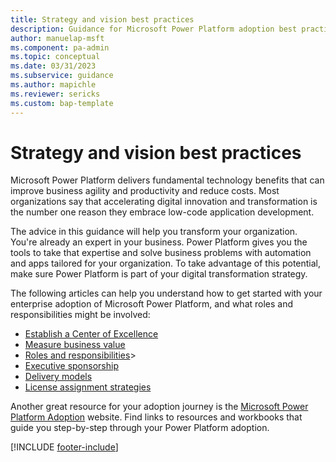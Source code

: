 ```yaml
---
title: Strategy and vision best practices
description: Guidance for Microsoft Power Platform adoption best practices around admin, governance, nurture, strategy, and vision.
author: manuelap-msft
ms.component: pa-admin
ms.topic: conceptual
ms.date: 03/31/2023
ms.subservice: guidance
ms.author: mapichle
ms.reviewer: sericks
ms.custom: bap-template
---
```


# Strategy and vision best practices

Microsoft Power Platform delivers fundamental technology benefits that can improve business agility and productivity and reduce costs. Most organizations say that accelerating digital innovation and transformation is the number one reason they embrace low-code application development.

The advice in this guidance will help you transform your organization. You're already an expert in your business. Power Platform gives you the tools to take that expertise and solve business problems with automation and apps tailored for your organization. To take advantage of this potential, make sure Power Platform is part of your digital transformation strategy.

The following articles can help you understand how to get started with your enterprise adoption of Microsoft Power Platform, and what roles and responsibilities might be involved:

- [Establish a Center of Excellence](coe.md)
- [Measure business value](business-value.md)
- [Roles and responsibilities](roles.md)>
- [Executive sponsorship](executive-sponsorship.md)
- [Delivery models](delivery-models.md)
- [License assignment strategies](license-assignment-strategies.md)

Another great resource for your adoption journey is the [Microsoft Power Platform Adoption](https://adoption.microsoft.com/powerplatform) website. Find links to resources and workbooks that guide you step-by-step through your Power Platform adoption.

[!INCLUDE [footer-include](../../includes/footer-banner.md)]
